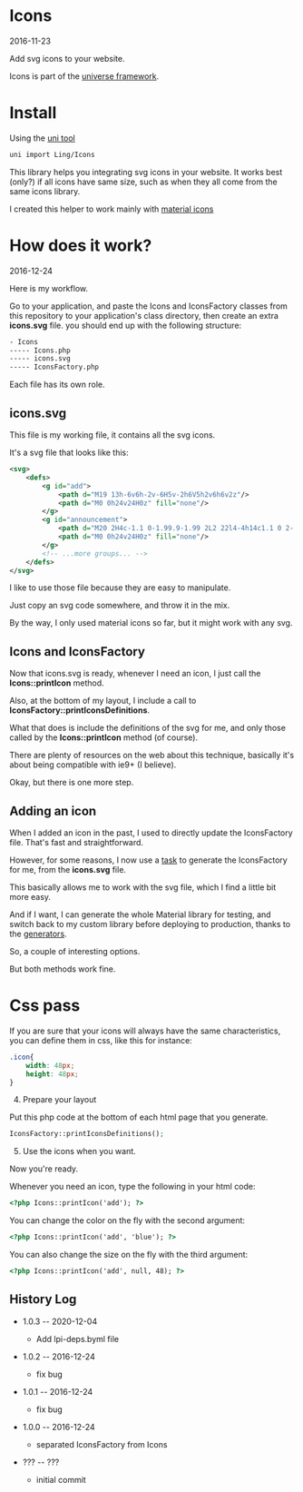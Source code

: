 Icons
==================
2016-11-23


Add svg icons to your website.


Icons is part of the [universe framework](https://github.com/karayabin/universe-snapshot).


Install
=============


Using the [uni tool](https://github.com/lingtalfi/universe-naive-importer)
```bash
uni import Ling/Icons
```


This library helps you integrating svg icons in your website.
It works best (only?) if all icons have same size, such as when they all come from the same icons library.


I created this helper to work mainly with [material icons](https://material.io/icons/)



How does it work?
===================
2016-12-24


Here is my workflow.

Go to your application, and paste the Icons and IconsFactory classes from this repository to your application's class directory, 
then create an extra **icons.svg** file. you should end up with the following structure:


```txt
- Icons
----- Icons.php
----- icons.svg
----- IconsFactory.php
```

Each file has its own role.


icons.svg
-----------

This file is my working file, it contains all the svg icons.

It's a svg file that looks like this:

```svg
<svg>
    <defs>
        <g id="add">
            <path d="M19 13h-6v6h-2v-6H5v-2h6V5h2v6h6v2z"/>
            <path d="M0 0h24v24H0z" fill="none"/>
        </g>
        <g id="announcement">
            <path d="M20 2H4c-1.1 0-1.99.9-1.99 2L2 22l4-4h14c1.1 0 2-.9 2-2V4c0-1.1-.9-2-2-2zm-7 9h-2V5h2v6zm0 4h-2v-2h2v2z"/>
            <path d="M0 0h24v24H0z" fill="none"/>
        </g>
        <!-- ...more groups... -->
    </defs>
</svg>
```

I like to use those file because they are easy to manipulate.

Just copy an svg code somewhere, and throw it in the mix.

By the way, I only used material icons so far, but it might work with any svg.


Icons and IconsFactory
-------------------------

Now that icons.svg is ready, whenever I need an icon, I just call the **Icons::printIcon** method.

Also, at the bottom of my layout, I include a call to **IconsFactory::printIconsDefinitions**.

What that does is include the definitions of the svg for me, and only 
those called by the **Icons::printIcon** method (of course).

There are plenty of resources on the web about this technique, basically it's about being compatible
with ie9+ (I believe).


Okay, but there is one more step.


Adding an icon
-----------------
When I added an icon in the past, I used to directly update the IconsFactory file.
That's fast and straightforward.

However, for some reasons, I now use a [task](https://github.com/lingtalfi/task-manager/blob/master/tasks/ling-personal-tasks/nullos/icons.sh)
to generate the IconsFactory for me, from the **icons.svg** file.

This basically allows me to work with the svg file, which I find a little bit more easy.

And if I want, I can generate the whole Material library for testing, and switch back to my custom library
before deploying to production, thanks to the [generators](https://github.com/lingtalfi/Icons/tree/master/scripts).

So, a couple of interesting options.

But both methods work fine.




Css pass
=============

If you are sure that your icons will always have the same characteristics, you can define them in css, like this for instance:


```css
.icon{
	width: 48px;
	height: 48px;
}		
```


4. Prepare your layout

Put this php code at the bottom of each html page that you generate.

```php
IconsFactory::printIconsDefinitions();
```


5. Use the icons when you want.

Now you're ready.

Whenever you need an icon, type the following in your html code:

```html
<?php Icons::printIcon('add'); ?>
```

You can change the color on the fly with the second argument:

```html
<?php Icons::printIcon('add', 'blue'); ?>
```

You can also change the size on the fly with the third argument:

```html
<?php Icons::printIcon('add', null, 48); ?>
```





 
 
History Log
------------------

- 1.0.3 -- 2020-12-04

    - Add lpi-deps.byml file

- 1.0.2 -- 2016-12-24

    - fix bug
    
- 1.0.1 -- 2016-12-24

    - fix bug
    
- 1.0.0 -- 2016-12-24

    - separated IconsFactory from Icons

- ??? -- ???
	- initial commit    

